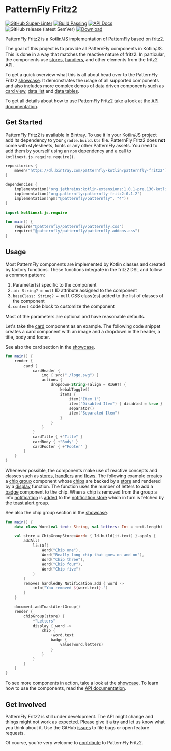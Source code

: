 # PatternFly Fritz2

[![GitHub Super-Linter](https://github.com/patternfly-kotlin/patternfly-fritz2/workflows/lint/badge.svg)](https://github.com/marketplace/actions/super-linter) [![Build Passing](https://github.com/patternfly-kotlin/patternfly-fritz2/workflows/build/badge.svg)](https://github.com/patternfly-kotlin/patternfly-fritz2/actions) [![API Docs](https://img.shields.io/badge/api-docs-brightgreen)](https://patternfly-kotlin.github.io/patternfly-fritz2/patternfly-fritz2/) ![GitHub release (latest SemVer)](https://img.shields.io/github/v/release/patternfly-kotlin/patternfly-fritz2) [ ![Download](https://api.bintray.com/packages/patternfly-kotlin/patternfly-fritz2/patternfly-fritz2/images/download.svg) ](https://bintray.com/patternfly-kotlin/patternfly-fritz2/patternfly-fritz2/_latestVersion)

PatternFly Fritz2 is a [Kotlin/JS](https://kotl.in/js) implementation of [PatternFly](https://www.org.patternfly.org/) based on [fritz2](https://www.fritz2.dev/).

The goal of this project is to provide all PatternFly components in Kotlin/JS. This is done in a way that matches the reactive nature of fritz2. In particular, the components use [stores](https://api.fritz2.dev/core/core/dev.fritz2.binding/-store/index.html), [handlers](https://api.fritz2.dev/core/core/dev.fritz2.binding/-handler/index.html), and other elements from the fritz2 API.

To get a quick overview what this is all about head over to the PatternFly Fritz2 [showcase](https://patternfly-kotlin.github.io/patternfly-fritz2-showcase/). It demonstrates the usage of all supported components and also includes more complex demos of data driven components such as [card view](https://patternfly-kotlin.github.io/patternfly-fritz2/patternfly-fritz2/org.patternfly/-card-view/index.html), [data list](https://patternfly-kotlin.github.io/patternfly-fritz2/patternfly-fritz2/org.patternfly/-data-list/index.html) and [data tables](https://patternfly-kotlin.github.io/patternfly-fritz2/patternfly-fritz2/org.patternfly/-data-table/index.html).

To get all details about how to use PatternFly Fritz2 take a look at the [API documentation](https://patternfly-kotlin.github.io/patternfly-fritz2/patternfly-fritz2/).

## Get Started

PatternFly Fritz2 is available in Bintray. To use it in your Kotlin/JS project add its dependency to your `gradle.build.kts` file. PatternFly Fritz2 does **not** come with stylesheets, fonts or any other PatternFly assets. You need to add them by yourself using an `npm` dependency and a call to `kotlinext.js.require.require()`.

```kotlin
repositories {
    maven("https://dl.bintray.com/patternfly-kotlin/patternfly-fritz2")
}

dependencies {
    implementation("org.jetbrains:kotlin-extensions:1.0.1-pre.130-kotlin-1.4.21")
    implementation("org.patternfly:patternfly-fritz2:0.1.2")
    implementation(npm("@patternfly/patternfly", "4"))
}
```

```kotlin
import kotlinext.js.require

fun main() {
    require("@patternfly/patternfly/patternfly.css")
    require("@patternfly/patternfly/patternfly-addons.css")
}
```

## Usage

Most PatternFly components are implemented by Kotlin classes and created by factory functions. These functions integrate in the fritz2 DSL and follow a common pattern:

1. Parameter(s) specific to the component
1. `id: String? = null` ID attribute assigned to the component
1. `baseClass: String? = null` CSS class(es) added to the list of classes of the component
1. `content` code block to customize the component

Most of the parameters are optional and have reasonable defaults.

Let's take the [card](https://patternfly-kotlin.github.io/patternfly-fritz2/patternfly-fritz2/org.patternfly/-card/index.html) component as an example. The following code snippet creates a card component with an image and a dropdown in the header, a title, body and footer. 

See also the card section in the [showcase](https://patternfly-kotlin.github.io/patternfly-fritz2-showcase/#component;id=card). 

```kotlin
fun main() {
    render {
        card {
            cardHeader {
                img { src("./logo.svg") }
                actions {
                    dropdown<String>(align = RIGHT) {
                        kebabToggle()
                        items {
                            item("Item 1")
                            item("Disabled Item") { disabled = true }
                            separator()
                            item("Separated Item")
                        }
                    }
                }
            }
            cardTitle { +"Title" }
            cardBody { +"Body" }
            cardFooter { +"Footer" }
        }
    }    
}
```

Whenever possible, the components make use of reactive concepts and classes such as [stores](https://api.fritz2.dev/core/core/dev.fritz2.binding/-store/index.html), [handlers](https://api.fritz2.dev/core/core/dev.fritz2.binding/-handler/index.html) and [flows](https://kotlin.github.io/kotlinx.coroutines/kotlinx-coroutines-core/kotlinx.coroutines.flow/-flow/index.html). The following example creates a [chip group](https://patternfly-kotlin.github.io/patternfly-fritz2/patternfly-fritz2/org.patternfly/-chip-group/index.html) component whose [chips](https://patternfly-kotlin.github.io/patternfly-fritz2/patternfly-fritz2/org.patternfly/-chip/index.html) are backed by a [store](https://patternfly-kotlin.github.io/patternfly-fritz2/patternfly-fritz2/org.patternfly/-chip-group-store/index.html) and rendered by a [display](https://patternfly-kotlin.github.io/patternfly-fritz2/patternfly-fritz2/org.patternfly/-chip-group/display.html) function. The function uses the number of letters to add a [badge](https://patternfly-kotlin.github.io/patternfly-fritz2/patternfly-fritz2/org.patternfly/-badge/index.html) component to the chip. When a chip is removed from the group a info [notification](https://patternfly-kotlin.github.io/patternfly-fritz2/patternfly-fritz2/org.patternfly/-notification/index.html) is [added](https://patternfly-kotlin.github.io/patternfly-fritz2/patternfly-fritz2/org.patternfly/-notification/-companion/add.html) to the [notification store](https://patternfly-kotlin.github.io/patternfly-fritz2/patternfly-fritz2/org.patternfly/-notification-store/index.html) which in turn is fetched by the [toast alert group](https://patternfly-kotlin.github.io/patternfly-fritz2/patternfly-fritz2/org.patternfly/add-toast-alert-group.html). 

See also the chip group section in the [showcase](https://patternfly-kotlin.github.io/patternfly-fritz2-showcase/#component;id=chip-group).

```kotlin
fun main() {
    data class Word(val text: String, val letters: Int = text.length)

    val store = ChipGroupStore<Word> { Id.build(it.text) }.apply {
        addAll(
            listOf(
                Word("Chip one"),
                Word("Really long chip that goes on and on"),
                Word("Chip three"),
                Word("Chip four"),
                Word("Chip five")
            )
        )
        removes handledBy Notification.add { word ->
            info("You removed ${word.text}.")
        }
    }

    document.addToastAlertGroup()
    render {
        chipGroup(store) {
            +"Letters"
            display { word ->
                chip {
                    +word.text
                    badge {
                        value(word.letters)
                    }
                }
            }
        }
    }
}
```

To see more components in action, take a look at the [showcase](https://patternfly-kotlin.github.io/patternfly-fritz2-showcase/). To learn how to use the components, read the [API documentation](https://patternfly-kotlin.github.io/patternfly-fritz2/patternfly-fritz2/).

## Get Involved

PatternFly Fritz2 is still under development. The API might change and things might not work as expected. Please give it a try and let us know what you think about it. Use the GitHub [issues](https://github.com/patternfly-kotlin/patternfly-fritz2/issues) to file bugs or open feature requests. 

Of course, you're very welcome to [contribute](CONTRIBUTE.md) to PatternFly Fritz2.  
